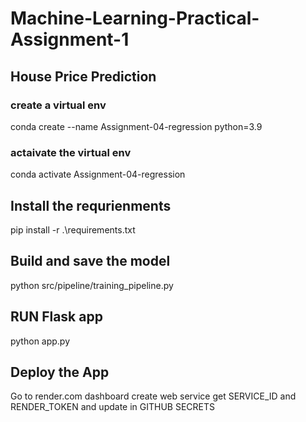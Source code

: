 # Machine-Learning-Practical-Assignment-1

## House Price Prediction


### create a virtual env

conda create --name Assignment-04-regression python=3.9

### actaivate the virtual env

conda activate Assignment-04-regression

## Install the requrienments

pip install -r .\requirements.txt


## Build and save the model
python src/pipeline/training_pipeline.py


## RUN Flask app
python app.py

## Deploy the App
Go to render.com dashboard
create web service 
get SERVICE_ID and RENDER_TOKEN and update in GITHUB SECRETS